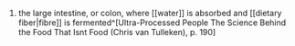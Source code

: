 1. the large intestine, or colon, where [[water]] is absorbed and [[dietary fiber|fibre]] is fermented^[Ultra-Processed People The Science Behind the Food That Isnt Food (Chris van Tulleken), p. 190]